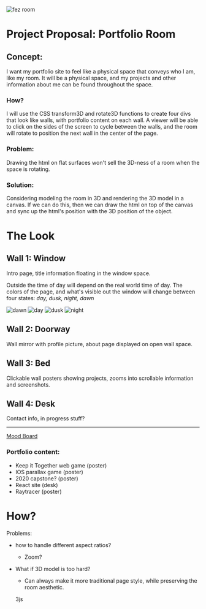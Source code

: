 
![fez room](https://static.wikia.nocookie.net/polytron-fez/images/6/66/Fez_GomezRoom2D.png/revision/latest?cb=20130518034217)

# Project Proposal: Portfolio Room

## Concept:

I want my portfolio site to feel like a physical space that conveys who I am, like my room. It will be a physical space, and my projects and other information about me can be found throughout the space.

### How?

I will use the CSS transform3D and rotate3D functions to create four divs that look like walls, with portfolio content on each wall. A viewer will be able to click on the sides of the screen to cycle between the walls, and the room will rotate to position the next wall in the center of the page.

### Problem: 
Drawing the html on flat surfaces won't sell the 3D-ness of a room when the space is rotating.

### Solution: 
Considering modeling the room in 3D and rendering the 3D model in a canvas. If we can do this, then we can draw the html on top of the canvas and sync up the html's position with the 3D position of the object.

# The Look

## Wall 1: Window

Intro page, title information floating in the window space.

Outside the time of day will depend on the real world time of day. The colors of the page, and what's visible out the window will change between four states: *day, dusk, night, dawn*

![dawn](https://static.wikia.nocookie.net/gensin-impact/images/2/20/Login_Menu_Dawn.png/revision/latest/scale-to-width-down/185?cb=20220310021821)
![day](https://static.wikia.nocookie.net/gensin-impact/images/4/46/Login_Menu_Day.png/revision/latest/scale-to-width-down/185?cb=20220309163521)
![dusk](https://static.wikia.nocookie.net/gensin-impact/images/a/a9/Login_Menu_Dusk.png/revision/latest/scale-to-width-down/185?cb=20220310021851)
![night](https://static.wikia.nocookie.net/gensin-impact/images/1/19/Login_Menu_Night.png/revision/latest/scale-to-width-down/185?cb=20220309163443)

## Wall 2: Doorway

Wall mirror with profile picture,
about page displayed on open wall space.

## Wall 3: Bed

Clickable wall posters showing projects, zooms into scrollable information and screenshots.

## Wall 4: Desk

Contact info, in progress stuff?

---
[Mood Board](https://www.pinterest.com/hylianchicken/webdevfinal/)

### Portfolio content:

* Keep it Together web game (poster)
* IOS parallax game (poster)
* 2020 capstone? (poster)
* React site (desk)
* Raytracer (poster)

# How?
Problems:
* how to handle different aspect ratios?
    * Zoom?
* What if 3D model is too hard?
    * Can always make it more traditional page style, while preserving the room aesthetic.

    3js